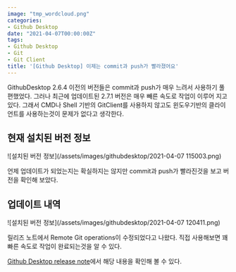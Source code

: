 ```yaml
---
image: "tmp_wordcloud.png"
categories:
- Github Desktop
date: "2021-04-07T00:00:00Z"
tags:
- Github Desktop
- Git
- Git Client
title: '[Github Desktop] 이제는 commit과 push가 빨라졌어요'
---
```


GithubDesktop 2.6.4 이전의 버전들은 commit과 push가 매우 느려서 사용하기 풀편했었다. 그러나 최근에 업데이트된 2.7.1 버전은 매우 빼른 속도로 작업이 이루어 지고 있다. 그래서 CMD나 Shell 기반의 GitClient를 사용하지 않고도 윈도우기반의 클라이언트를 사용하는것이 문제가 없다고 생각한다.

## 현재 설치된 버전 정보

![설치된 버전 정보](/assets/images/githubdesktop/2021-04-07 115003.png)

언제 업데이트가 되었는지는 확실하지는 않지만 commit과 push가 빨라진것을 보고 버전을 확인해 보았다.

## 업데이트 내역

![설치된 버전 정보](/assets/images/githubdesktop/2021-04-07 120411.png)

릴리즈 노트에서 Remote Git operations이 수정되었다고 나왔다. 직접 사용해보면 꽤 빠른 속도로 작업이 완료되는것을 알 수 있다.

[Github Desktop release note](https://desktop.github.com/release-notes/)에서 해당 내용을 확인해 볼 수 있다.

